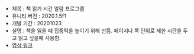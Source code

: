 + 제목 : 책 읽기 시간 알람 프로그램
+ 유니티 버전 : 2020.1.5f1
+ 개발 기간 : 20201023
+ 설명 : 책을 읽을 때 집중력을 높이기 위해 만듬.
 페이지나 쪽 단위로 제한 시간을 두고 읽고 싶을때 사용함.
+ [영상 링크](https://youtu.be/c8kNmb6NxrI)
